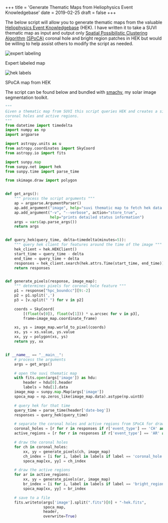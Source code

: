 +++
title = 'Generate Thematic Maps from Heliophysics Event Knowledgebase'
date = 2019-02-25
draft = false
+++

The below script will allow you to generate thematic maps from the valuable [Heliophysics Event Knowledgebase](https://www.lmsal.com/hek/) (HEK). I have written it to take a SUVI thematic map as input and output only [Spatial Possibilistic Clustering Algorithm](https://arxiv.org/abs/1208.1483) [(SPoCA)](https://arxiv.org/abs/1208.1483) coronal hole and bright region patches in HEK but would be willing to help assist others to modify the script as needed.  

![expert labeling](expert.png)

Expert labeled map

![hek labels](hek.png)

SPoCA map from HEK

The script can be found below and bundled with [smachy](https://github.com/jmbhughes/smachy), my solar image segmentation toolkit.

```py
"""
Given a thematic map from SUVI this script queries HEK and creates a similar SPoCA thematic map with only
coronal holes and active regions.
"""
from datetime import timedelta
import numpy as np
import argparse

import astropy.units as u
from astropy.coordinates import SkyCoord
from astropy.io import fits

import sunpy.map
from sunpy.net import hek
from sunpy.time import parse_time

from skimage.draw import polygon


def get_args():
    """ process the script arguments """
    ap = argparse.ArgumentParser()
    ap.add_argument("image", help="suvi thematic map to fetch hek data for")
    ap.add_argument("-v", "--verbose", action="store_true",
                    help="prints detailed status information")
    args = vars(ap.parse_args())
    return args


def query_hek(query_time, delta=timedelta(minutes=5)):
    """ query hek client for features around the time of the image """
    hek_client = hek.HEKClient()
    start_time = query_time - delta
    end_time = query_time + delta
    responses = hek_client.search(hek.attrs.Time(start_time, end_time))
    return responses


def generate_pixels(response, image_map):
    """ determines pixels for coronal hole feature """
    p1 = response["hpc_boundcc"][9:-2]
    p2 = p1.split(',')
    p3 = [v.split(" ") for v in p2]

    coords = SkyCoord(
        [(float(v[0]), float(v[1])) * u.arcsec for v in p3],
        frame=image_map.coordinate_frame)

    xs, ys = image_map.world_to_pixel(coords)
    xs, ys = xs.value, ys.value
    xx, yy = polygon(xs, ys)
    return yy, xx


if __name__ == "__main__":
    # process the arguments
    args = get_args()

    # open the suvi thematic map
    with fits.open(args['image']) as hdu:
        header = hdu[0].header
        labels = hdu[1].data
    image_map = sunpy.map.Map(args['image'])
    spoca_map = np.zeros_like(image_map.data).astype(np.uint8)

    # query hek for that time
    query_time = parse_time(header['date-beg'])
    responses = query_hek(query_time)

    # separate the coronal holes and active regions from SPoCA for drawing
    coronal_holes = [r for r in responses if r['event_type'] == 'CH' and r['frm_name'] == 'SPoCA']
    active_regions = [r for r in responses if r['event_type'] == 'AR' and r['frm_name'] == 'SPoCA']

    # draw the coronal holes
    for ch in coronal_holes:
        xx, yy = generate_pixels(ch, image_map)
        ch_index = [i for i, label in labels if label == 'coronal_hole'][0]
        spoca_map[xx, yy] = ch_index

    # draw the active regions
    for ar in active_regions:
        xx, yy = generate_pixels(ar, image_map)
        br_index = [i for i, label in labels if label == 'bright_region'][0]
        spoca_map[xx, yy] = br_index

    # save to a file
    fits.writeto(args['image'].split(".fits")[0] + "-hek.fits",
                 spoca_map,
                 header,
                 overwrite=True)
```
